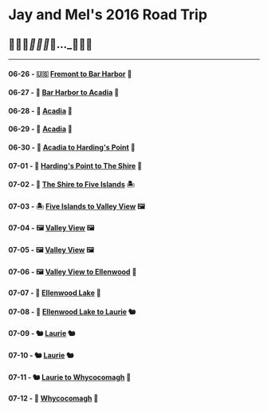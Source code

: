 # Jay and Mel's 2016 Road Trip
## 🌵🌵🌵___🌲🌲🌲___🚙..._🌳🌲🌳

---

#### 06-26 - 🇺🇸 [Fremont to Bar Harbor](https://jay-d.me/2016RT-06-26) 🦞
#### 06-27 - 🦞 [Bar Harbor to Acadia](https://jay-d.me/2016RT-06-27) 🌲
#### 06-28 - 🌲 [Acadia](https://jay-d.me/2016RT-06-28) 🌲
#### 06-29 - 🌲 [Acadia](https://jay-d.me/2016RT-06-29) 🌲
#### 06-30 - 🌲 [Acadia to Harding's Point](https://jay-d.me/2016RT-06-30) 🦫
#### 07-01 - 🦫 [Harding's Point to The Shire](https://jay-d.me/2016RT-07-01) 🦟
#### 07-02 - 🦟 [The Shire to Five Islands](https://jay-d.me/2016RT-07-02) 🏝
#### 07-03 - 🏝 [Five Islands to Valley View](https://jay-d.me/2016RT-07-03)  🖼
#### 07-04 - 🖼 [Valley View](https://jay-d.me/2016RT-07-04) 🖼
#### 07-05 - 🖼 [Valley View](https://jay-d.me/2016RT-07-05) 🖼
#### 07-06 - 🖼 [Valley View to Ellenwood](https://jay-d.me/2016RT-07-06) 🐥
#### 07-07 - 🐥  [Ellenwood Lake](https://jay-d.me/2016RT-07-07) 🐥
#### 07-08 - 🐥  [Ellenwood Lake to Laurie](https://jay-d.me/2016RT-07-08) 🐿
#### 07-09 - 🐿  [Laurie](https://jay-d.me/2016RT-07-09) 🐿
#### 07-10 - 🐿  [Laurie](https://jay-d.me/2016RT-07-10) 🐿
#### 07-11 - 🐿  [Laurie to Whycocomagh](https://jay-d.me/2016RT-07-11) 🗿
#### 07-12 - 🗿  [Whycocomagh](https://jay-d.me/2016RT-07-12) 🗿
